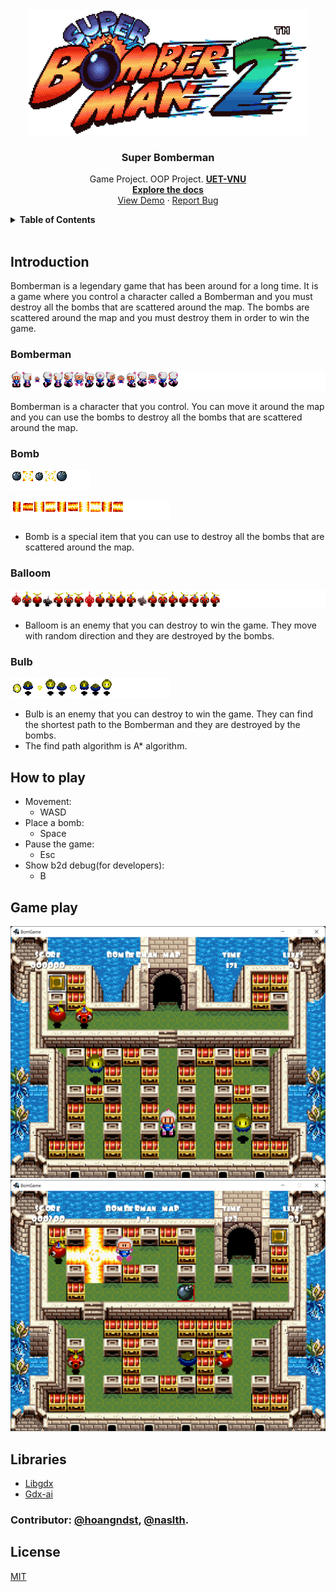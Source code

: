 <br />
<div align="center">
  <a href="https://github.com/hoangndst/bomb#readme">
    <img src="core\assets\img\logo.gif" alt="icon" width="450" height="200">
  </a>

  <h3 align="center"><strong>Super Bomberman</strong></h3>

  <p align="center">
    Game Project. OOP Project. <a href="https://uet.vnu.edu.vn/"><strong>UET-VNU</strong></a>
    <br />
    <a href="https://github.com/hoangndst/bomb#readme"><strong>Explore the docs</strong></a>
    <br />
    <a href="https://github.com/hoangndst/bomb#readme">View Demo</a>
    ·
    <a href="https://github.com/hoangndst/bomb/issues">Report Bug</a>
</div>


<details>
  <summary><strong>Table of Contents</strong></summary>
  <ol>
    <li>
      <a href="#introduction">Introduction</a>
       <ul>
        <li><a href="#bomberman">Bomberman</a></li>
        <li><a href="#bomb">Bomb</a></li>
        <li><a href="#balloom">Balloom</a></li>
        <li><a href="#bulb">Bulb</a></li>
      </ul>
    </li>
    <li>
      <a href="#game-play">Game Play</a>
    </li>
    <li><a href="#how-to-play">How to play</a></li>
    <li><a href="#libraries">Libraries</a></li>
    <li><a href="#license">License</a></li>
  </ol>
</details>
<br />

## Introduction

Bomberman is a legendary game that has been around for a long time. It is a game where you control a character called a Bomberman and you must destroy all the bombs that are scattered around the map. The bombs are scattered around the map and you must destroy them in order to win the game.

### Bomberman
![Bomberman](core/assets/bomberman.png)

Bomberman is a character that you control. You can move it around the map and you can use the bombs to destroy all the bombs that are scattered around the map.
### Bomb
![Bomb](core/assets/bomb.png)

![Flame](core/assets/flame.png)

- Bomb is a special item that you can use to destroy all the bombs that are scattered around the map.

### Balloom
![Balloon](core/assets/balloom.png)

- Balloom is an enemy that you can destroy to win the game. They move with random direction and they are destroyed by the bombs.

### Bulb
![Bulb](core/assets/bulb.png)

- Bulb is an enemy that you can destroy to win the game. They can find the shortest path to the Bomberman and they are destroyed by the bombs.
- The find path algorithm is A* algorithm.

## How to play
- Movement:
  - WASD
- Place a bomb:
  - Space
- Pause the game:
  - Esc
- Show b2d debug(for developers):
  - B

## Game play

![GUI Demo](core/assets/img/map1.png)
![GUI Demo](core/assets/img/map2.png)


## Libraries
- [Libgdx](https://libgdx.badlogicgames.com/)
- [Gdx-ai](https://github.com/libgdx/gdx-ai)

### Contributor: [@hoangndst](https://github.com/hoangndst), [@naslth](https://github.com/naslth).

## License
[MIT](https://choosealicense.com/licenses/mit/)
